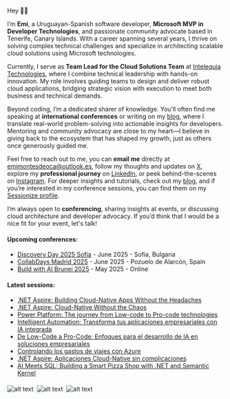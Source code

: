 Hey 👋🏼

I’m **Emi**, a Uruguayan-Spanish software developer, **Microsoft MVP in Developer Technologies**, and passionate community advocate based in Tenerife, Canary Islands. With a career spanning several years, I thrive on solving complex technical challenges and specialize in architecting scalable cloud solutions using Microsoft technologies.  

Currently, I serve as **Team Lead for the Cloud Solutions Team** at [Intelequia Technologies](https://intelequia.com), where I combine technical leadership with hands-on innovation. My role involves guiding teams to design and deliver robust cloud applications, bridging strategic vision with execution to meet both business and technical demands.  

Beyond coding, I’m a dedicated sharer of knowledge. You’ll often find me speaking at **international conferences** or writing on my [blog](https://blog.emilianomontesdeoca.com), where I translate real-world problem-solving into actionable insights for developers. Mentoring and community advocacy are close to my heart—I believe in giving back to the ecosystem that has shaped my growth, just as others once generously guided me.  

Feel free to reach out to me, you can **email me** directly at [emimontesdeoca@outlook.es](mailto:emimontesdeoca@outlook.es), follow my thoughts and updates on [X](https://twitter.com/emimontesdeocaa), explore my **professional journey** on [LinkedIn](https://www.linkedin.com/in/emimontesdeoca/), or peek behind-the-scenes on [Instagram](https://www.instagram.com/emimontesdeoca/). For deeper insights and tutorials, check out my [blog](https://blog.emilianomontesdeoca.com), and if you’re interested in my conference sessions, you can find them on my [Sessionize profile](https://sessionize.com/emimontesdeoca/).

I’m always open to **conferencing**, sharing insights at events, or discussing cloud architecture and developer advocacy. If you’d think that I would be a nice fit for your event, let's talk!

#### Upcoming conferences:  
<!-- CONFERENCES-POST-LIST:START -->
- [Discovery Day 2025 Sofia](https://www.eventbrite.com/e/discovery-day-2025-tickets-1234667948069) - June 2025 - Sofia, Bulgaria
- [CollabDays  Madrid 2025](https://www.collabdays.org/2025-madrid/) - June 2025 - Pozuelo de Alarc&#243;n, Spain
- [Build with AI Brunei 2025](https://gdg.community.dev/events/details/google-gdg-brunei-darussalam-presents-build-with-ai-2025/) - May 2025 - Online
<!-- CONFERENCES-POST-LIST:END -->  

#### Latest sessions:  
<!-- SESSIONS-POST-LIST:START -->
- [.NET Aspire: Building Cloud-Native Apps Without the Headaches](https://sessionize.com/s/emimontesdeoca/net-aspire-building-cloud-native-apps-without-the-/137596) 
- [.NET Aspire: Cloud-Native Without the Chaos](https://sessionize.com/s/emimontesdeoca/net-aspire-cloud-native-without-the-chaos/137330) 
- [Power Platform: The journey from Low-code to Pro-code technologies](https://sessionize.com/s/emimontesdeoca/power-platform-the-journey-from-low-code-to-pro-co/137329) 
- [Intelligent Automation: Transforma tus aplicaciones empresariales con IA integrada](https://sessionize.com/s/emimontesdeoca/intelligent-automation-transforma-tus-aplicaciones/136758) 
- [De Low-Code a Pro-Code: Enfoques para el desarrollo de IA en soluciones empresariales](https://sessionize.com/s/emimontesdeoca/de-low-code-a-pro-code-enfoques-para-el-desarrollo/136757) 
- [Controlando los gastos de viajes con Azure](https://sessionize.com/s/emimontesdeoca/controlando-los-gastos-de-viajes-con-azure/136756) 
- [.NET Aspire: Aplicaciones Cloud-Native sin complicaciones](https://sessionize.com/s/emimontesdeoca/net-aspire-aplicaciones-cloud-native-sin-complicac/131284) 
- [AI Meets SQL: Building a Smart Pizza Shop with .NET and Semantic Kernel](https://sessionize.com/s/emimontesdeoca/ai-meets-sql-building-a-smart-pizza-shop-with-.net/134364) 
<!-- SESSIONS-POST-LIST:END -->  

####

![alt text](https://sessionize.com/Assets/speaker-certificate/Most_Active_Speaker2024.svg)&nbsp;
![alt text](https://sessionize.com/Assets/speaker-certificate/Most_Active_Speaker2023.svg)&nbsp;
![alt text](https://sessionize.com/Assets/speaker-certificate/msmvp.png)

<!-- UPDATED-AT:20250527150013 -->
